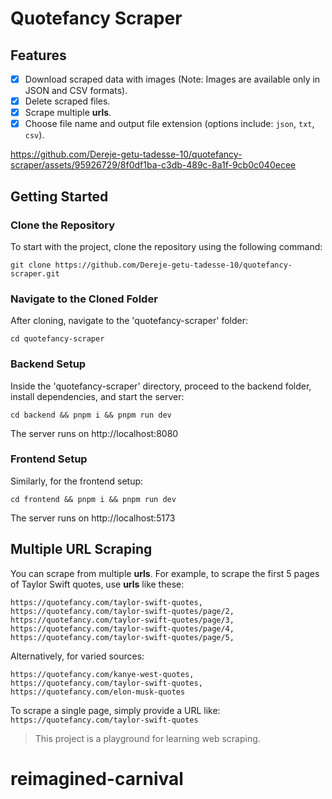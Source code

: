 # Quotefancy Scraper

## Features

- [x] Download scraped data with images (Note: Images are available only in JSON and CSV formats).
- [x] Delete scraped files.
- [x] Scrape multiple **urls**.
- [x] Choose file name and output file extension (options include: `json`, `txt`, `csv`).

https://github.com/Dereje-getu-tadesse-10/quotefancy-scraper/assets/95926729/8f0df1ba-c3db-489c-8a1f-9cb0c040ecee

## Getting Started

### Clone the Repository

To start with the project, clone the repository using the following command:

```
git clone https://github.com/Dereje-getu-tadesse-10/quotefancy-scraper.git
```

### Navigate to the Cloned Folder

After cloning, navigate to the 'quotefancy-scraper' folder:

```
cd quotefancy-scraper
```

### Backend Setup

Inside the 'quotefancy-scraper' directory, proceed to the backend folder, install dependencies, and start the server:

```
cd backend && pnpm i && pnpm run dev
```

The server runs on http://localhost:8080

### Frontend Setup

Similarly, for the frontend setup:

```
cd frontend && pnpm i && pnpm run dev
```

The server runs on http://localhost:5173

## Multiple URL Scraping

You can scrape from multiple **urls**. For example, to scrape the first 5 pages of Taylor Swift quotes, use **urls** like these:

```
https://quotefancy.com/taylor-swift-quotes,
https://quotefancy.com/taylor-swift-quotes/page/2,
https://quotefancy.com/taylor-swift-quotes/page/3,
https://quotefancy.com/taylor-swift-quotes/page/4,
https://quotefancy.com/taylor-swift-quotes/page/5,
```

Alternatively, for varied sources:

```
https://quotefancy.com/kanye-west-quotes,
https://quotefancy.com/taylor-swift-quotes,
https://quotefancy.com/elon-musk-quotes
```

To scrape a single page, simply provide a URL like: `https://quotefancy.com/taylor-swift-quotes`

> This project is a playground for learning web scraping.
# reimagined-carnival
